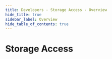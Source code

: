 ```yaml
---
title: Developers - Storage Access - Overview
hide_title: true
sidebar_label: Overview 
hide_table_of_contents: true
---
```


# Storage Access
